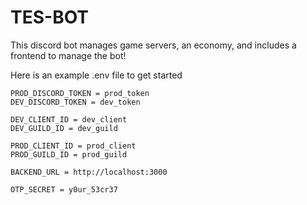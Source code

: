 # TES-BOT

This discord bot manages game servers, an economy, and includes a frontend to manage the bot!

Here is an example .env file to get started
```env
PROD_DISCORD_TOKEN = prod_token
DEV_DISCORD_TOKEN = dev_token

DEV_CLIENT_ID = dev_client
DEV_GUILD_ID = dev_guild

PROD_CLIENT_ID = prod_client
PROD_GUILD_ID = prod_guild

BACKEND_URL = http://localhost:3000

OTP_SECRET = y0ur_53cr37
```